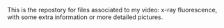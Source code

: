 This is the repostory for files associated to my video: x-ray fluorescence, with some extra information or more detailed pictures.
